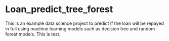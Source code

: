 # Loan_predict_tree_forest
This is an example data science project to predict if the loan will be repayed in full using machine learning models such as decision tree and random forest models. This is test.

